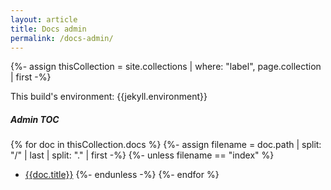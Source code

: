 ```yaml
---
layout: article
title: Docs admin
permalink: /docs-admin/
---
```


{%- assign thisCollection = site.collections
  | where: "label", page.collection
  | first -%}

This build's environment: {{jekyll.environment}}

##### Admin TOC

{% for doc in thisCollection.docs %}
  {%- assign filename = doc.path | split: "/" | last | split: "." | first -%}
  {%- unless filename == "index" %}
  * [{{doc.title}}]({{doc.url}})
  {%- endunless -%}
{%- endfor %}